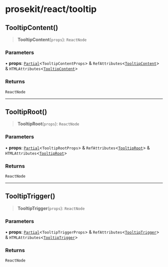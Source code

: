 # prosekit/react/tooltip

<a id="TooltipContent" name="TooltipContent"></a>

## TooltipContent()

> **TooltipContent**(`props`): `ReactNode`

### Parameters

• **props**: [`Partial`](https://www.typescriptlang.org/docs/handbook/utility-types.html#partialtype)\<`TooltipContentProps`\> & `RefAttributes`\<[`TooltipContent`](../lit/tooltip.md#TooltipContent)\> & `HTMLAttributes`\<[`TooltipContent`](../lit/tooltip.md#TooltipContent)\>

### Returns

`ReactNode`

***

<a id="TooltipRoot" name="TooltipRoot"></a>

## TooltipRoot()

> **TooltipRoot**(`props`): `ReactNode`

### Parameters

• **props**: [`Partial`](https://www.typescriptlang.org/docs/handbook/utility-types.html#partialtype)\<`TooltipRootProps`\> & `RefAttributes`\<[`TooltipRoot`](../lit/tooltip.md#TooltipRoot)\> & `HTMLAttributes`\<[`TooltipRoot`](../lit/tooltip.md#TooltipRoot)\>

### Returns

`ReactNode`

***

<a id="TooltipTrigger" name="TooltipTrigger"></a>

## TooltipTrigger()

> **TooltipTrigger**(`props`): `ReactNode`

### Parameters

• **props**: [`Partial`](https://www.typescriptlang.org/docs/handbook/utility-types.html#partialtype)\<`TooltipTriggerProps`\> & `RefAttributes`\<[`TooltipTrigger`](../lit/tooltip.md#TooltipTrigger)\> & `HTMLAttributes`\<[`TooltipTrigger`](../lit/tooltip.md#TooltipTrigger)\>

### Returns

`ReactNode`
